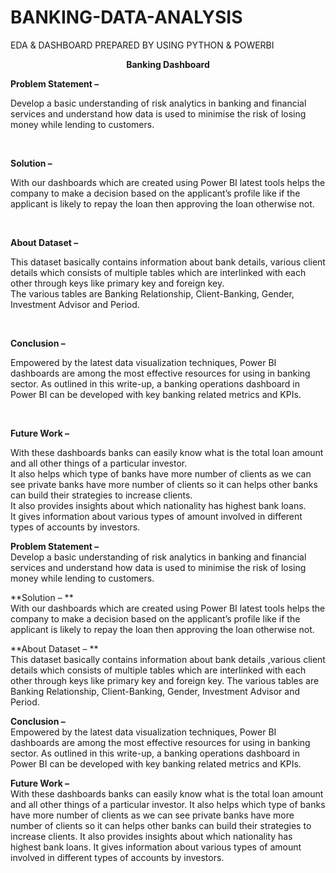 # BANKING-DATA-ANALYSIS
EDA &amp; DASHBOARD PREPARED BY USING PYTHON &amp; POWERBI

<p align="center"><b>Banking Dashboard</b></p>
                                                                                
**Problem Statement –**

Develop a basic understanding of risk analytics in banking and financial services and understand how data is used to minimise the risk of losing money while lending to customers.

<br>

**Solution –**

With our dashboards which are created using Power BI latest tools helps the company to make a decision based on the applicant’s profile like if the applicant is likely to repay the loan then approving the loan otherwise not.

<br>

**About Dataset –**

This dataset basically contains information about bank details, various client details which consists of multiple tables which are interlinked with each other through keys like primary key and foreign key.  
The various tables are Banking Relationship, Client-Banking, Gender, Investment Advisor and Period.

<br>

**Conclusion –**

Empowered by the latest data visualization techniques, Power BI dashboards are among the most effective resources for using in banking sector. As outlined in this write-up, a banking operations dashboard in Power BI can be developed with key banking related metrics and KPIs.

<br>

**Future Work –**

With these dashboards banks can easily know what is the total loan amount and all other things of a particular investor.  
It also helps which type of banks have more number of clients as we can see private banks have more number of clients so it can helps other banks can build their strategies to increase clients.  
It also provides insights about which nationality has highest bank loans.  
It gives information about various types of amount involved in different types of accounts by investors.

                                                                                           
**Problem Statement –**
<br>
Develop a basic understanding of risk analytics in banking and financial services and understand how data is used to minimise the risk of losing money while lending to customers.

**Solution – **
<br>
With our dashboards which are created using Power BI latest tools helps the company to make a decision based on the applicant’s profile like if the applicant is likely to repay the loan then approving the loan otherwise not.

**About Dataset – **
<br>
This dataset basically contains information about bank details ,various client details which consists of multiple tables which are interlinked with each other through keys like primary key and foreign key.
The various tables are Banking Relationship, Client-Banking, Gender, Investment Advisor and Period.

**Conclusion –**
<br>
Empowered by the latest data visualization techniques, Power BI dashboards are among the most effective resources for using in banking sector. As outlined in this write-up, a banking  operations dashboard in Power BI can be developed with key banking related metrics and KPIs.

**Future Work –**
<br>
With these dashboards banks can easily know what is the total loan amount and all other things of a particular investor.
It also helps which type of banks have more number of clients as we can see private banks have more number of clients so it can helps other banks can build their strategies to increase clients.
It also provides insights about which nationality has highest bank loans.
It gives information about various types of amount involved in different types of accounts by investors.


